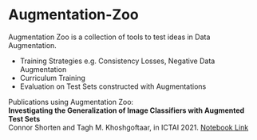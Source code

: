 # Augmentation-Zoo
Augmentation Zoo is a collection of tools to test ideas in Data Augmentation.<br />
<ul>
  <li> Training Strategies e.g. Consistency Losses, Negative Data Augmentation </li>
  <li> Curriculum Training </li>
  <li> Evaluation on Test Sets constructed with Augmentations </li>
</ul>

Publications using Augmentation Zoo: <br />
<b>Investigating the Generalization of Image Classifiers with Augmented Test Sets</b><br />
Connor Shorten and Tagh M. Khoshgoftaar, in ICTAI 2021.
<a href = "https://github.com/CShorten/AugmentationZoo/blob/main/Notebooks/Investigating_Generalization.ipynb">Notebook Link</a>
